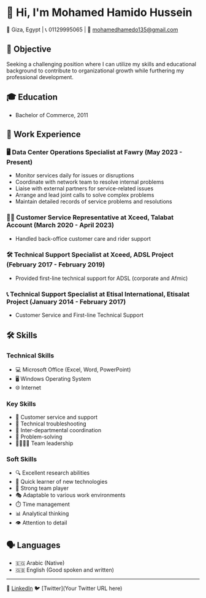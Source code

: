# 👋 Hi, I'm Mohamed Hamido Hussein

📍 Giza, Egypt | 📞 01129995065 | 📧 mohamedhamedo135@gmail.com

## 🎯 Objective
Seeking a challenging position where I can utilize my skills and educational background to contribute to organizational growth while furthering my professional development.

## 🎓 Education
- Bachelor of Commerce, 2011

## 💼 Work Experience

### 🖥️ Data Center Operations Specialist at Fawry (May 2023 - Present)
- Monitor services daily for issues or disruptions
- Coordinate with network team to resolve internal problems
- Liaise with external partners for service-related issues
- Arrange and lead joint calls to solve complex problems
- Maintain detailed records of service problems and resolutions

### 👨‍💻 Customer Service Representative at Xceed, Talabat Account (March 2020 - April 2023)
- Handled back-office customer care and rider support

### 🛠️ Technical Support Specialist at Xceed, ADSL Project (February 2017 - February 2019)
- Provided first-line technical support for ADSL (corporate and Afmic)

### 📞 Technical Support Specialist at Etisal International, Etisalat Project (January 2014 - February 2017)
- Customer Service and First-line Technical Support

## 🛠️ Skills

### Technical Skills
- 💻 Microsoft Office (Excel, Word, PowerPoint)
- 🖥️ Windows Operating System
- 🌐 Internet

### Key Skills
- 👥 Customer service and support
- 🔧 Technical troubleshooting
- 🤝 Inter-departmental coordination
- 🧠 Problem-solving
- 👨‍👩‍👧‍👦 Team leadership

### Soft Skills
- 🔍 Excellent research abilities
- 🚀 Quick learner of new technologies
- 🤝 Strong team player
- 🎭 Adaptable to various work environments
- ⏱️ Time management
- 📊 Analytical thinking
- 👁️ Attention to detail

## 🗣️ Languages
- 🇪🇬 Arabic (Native)
- 🇬🇧 English (Good spoken and written)

---

💼 [LinkedIn](www.linkedin.com/in/mohamed-hamido-3b2514171 )
🐦 [Twitter](Your Twitter URL here)
